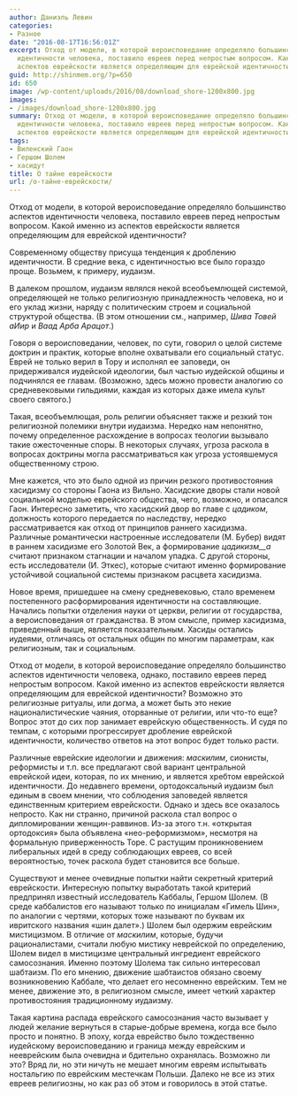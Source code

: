 ```yaml
---
author: Даниэль Левин
categories:
- Разное
date: "2016-08-17T16:56:01Z"
excerpt: Отход от модели, в которой вероисповедание определяло большинство аспектов
  идентичности человека, поставило евреев перед непростым вопросом. Какой именно из
  аспектов еврейскости является определяющим для еврейской идентичности?
guid: http://shinmem.org/?p=650
id: 650
image: /wp-content/uploads/2016/08/download_shore-1200x800.jpg
images:
- /images/download_shore-1200x800.jpg
summary: Отход от модели, в которой вероисповедание определяло большинство аспектов
  идентичности человека, поставило евреев перед непростым вопросом. Какой именно из
  аспектов еврейскости является определяющим для еврейской идентичности?
tags:
- Виленский Гаон
- Гершом Шолем
- хасидут
title: О тайне еврейскости
url: /о-тайне-еврейскости/
---
```

Отход от модели, в которой вероисповедание определяло большинство аспектов идентичности человека, поставило евреев перед непростым вопросом. Какой именно из аспектов еврейскости является определяющим для еврейской идентичности?<!--more-->

Современному обществу присуща тенденция к дроблению идентичности. В средние века, с идентичностью все было гораздо проще. Возьмем, к примеру, иудаизм.

В далеком прошлом, иудаизм являлся некой всеобъемлющей системой, определяющей не только религиозную принадлежность человека, но и его уклад жизни, наряду с политическим строем и социальной структурой общества. (В этом отношении см., например, _Шива Товей аИир_ и _Ваад Арба Арацот_.)

Говоря о вероисповедании, человек, по сути, говорил о целой системе доктрин и практик, которые вполне охватывали его социальный статус. Еврей не только верил в Тору и исполнял ее заповеди, он придерживался иудейской идеологии, был частью иудейской общины и подчинялся ее главам. (Возможно, здесь можно провести аналогию со средневековыми гильдиями, каждая из которых даже имела культ своего святого.)

Такая, всеобъемлющая, роль религии объясняет также и резкий тон религиозной полемики внутри иудаизма. Нередко нам непонятно, почему определенное расхождение в вопросах теологии вызывало такие ожесточенные споры. В некоторых случаях, угроза раскола в вопросах доктрины могла рассматриваться как угроза устоявшемуся общественному строю.

Мне кажется, что это было одной из причин резкого противостояния хасидизму со стороны Гаона из Вильно. Хасидские дворы стали новой социальной моделью еврейского общества, чего, возможно, и опасался Гаон. Интересно заметить, что хасидский двор во главе с _цадиком_, должность которого передается по наследству, нередко рассматривается как отход от принципов раннего хасидизма. Различные романтически настроенные исследователи (М. Бубер) видят в раннем хасидизме его Золотой Век, а формирование _цадикизм__а_ считают признаком стагнации и началом упадка. С другой стороны, есть исследователи (И. Эткес), которые считают именно формирование устойчивой социальной системы признаком расцвета хасидизма.

Новое время, пришедшее на смену средневековью, стало временем постепенного расформирования идентичности на составляющие. Начались попытки отделения науки от церкви, религии от государства, а вероисповедания от гражданства. В этом смысле, пример хасидизма, приведенный выше, является показательным. Хасиды остались иудеями, отличаясь от остальных общин по многим параметрам, как религиозным, так и социальным.

Отход от модели, в которой вероисповедание определяло большинство аспектов идентичности человека, однако, поставило евреев перед непростым вопросом. Какой именно из аспектов еврейскости является определяющим для еврейской идентичности? Возможно это религиозные ритуалы, или догма, а может быть это некие националистические чаяния, оторванные от религии, или что-то еще? Вопрос этот до сих пор занимает еврейскую общественность. И судя по темпам, с которыми прогрессирует дробление еврейской идентичности, количество ответов на этот вопрос будет только расти.

Различные еврейские идеологии и движения: _маскилим_, сионисты, реформисты и т.п. все предлагают свой вариант центральной еврейской идеи, которая, по их мнению, и является хребтом еврейской идентичности. До недавнего времени, ортодоксальный иудаизм был единым в своем мнении, что соблюдения заповедей является единственным критерием еврейскости. Однако и здесь все оказалось непросто. Как ни странно, причиной раскола стал вопрос о дипломировании женщин-раввинов. Из-за этого т.н. «открытая ортодоксия» была объявлена «нео-реформизмом», несмотря на формальную приверженность Торе. С растущим проникновением либеральных идей в среду соблюдающих евреев, со всей вероятностью, точек раскола будет становится все больше.

Существуют и менее очевидные попытки найти секретный критерий еврейскости. Интересную попытку выработать такой критерий предпринял известный исследователь Каббалы, Гершом Шолем. (В среде каббалистов его называют только по инициалам «Гимель Шин», по аналогии с чертями, которых тоже называют по буквам их ивритского названия «шин далет».) Шолем был одержим еврейским мистицизмом. В отличие от _маскилим_, которые, будучи рационалистами, считали любую мистику неврейской по определению, Шолем видел в мистицизме центральный ингредиент еврейского самосознания. Именно поэтому Шолема так сильно интересовал шабтаизм. По его мнению, движение шабтаистов обязано своему возникновению Каббале, что делает его несомненно еврейским. Тем не менее, движение это, в религиозном смысле, имеет четкий характер противостояния традиционному иудаизму.

Такая картина распада еврейского самосознания часто вызывает у людей желание вернуться в старые-добрые времена, когда все было просто и понятно. В эпоху, когда еврейство было тождественно иудейскому вероисповеданию и граница между еврейским и нееврейским была очевидна и бдительно охранялась. Возможно ли это? Вряд ли, но эти ничуть не мешает многим евреям испытывать ностальгию по еврейским местечкам Польши. Далеко не все из этих евреев религиозны, но как раз об этом и говорилось в этой статье.